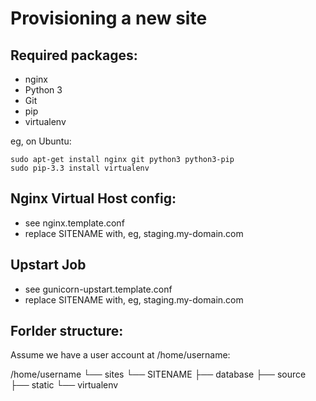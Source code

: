 Provisioning a new site
=======================

## Required packages:

* nginx
* Python 3
* Git
* pip
* virtualenv

eg, on Ubuntu:

    sudo apt-get install nginx git python3 python3-pip
    sudo pip-3.3 install virtualenv

## Nginx Virtual Host config:

* see nginx.template.conf
* replace SITENAME with, eg, staging.my-domain.com

## Upstart Job

* see gunicorn-upstart.template.conf
* replace SITENAME with, eg, staging.my-domain.com

## Forlder structure:
Assume we have a user account at /home/username:

/home/username
└── sites
    └── SITENAME
         ├── database
         ├── source
         ├── static
         └── virtualenv

